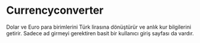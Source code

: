 # Currencyconverter
Dolar ve Euro para birimlerini Türk lirasına dönüştürür ve anlık kur bilgilerini getirir. Sadece ad girmeyi gerektiren basit bir kullanıcı giriş sayfası da vardır.
